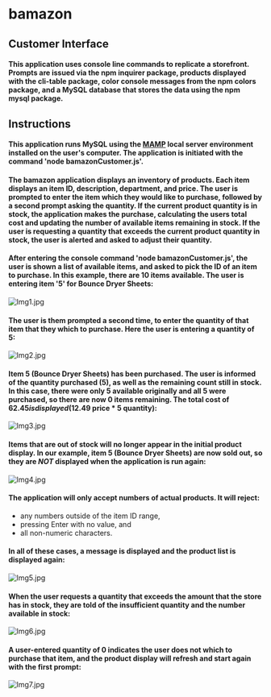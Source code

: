 # bamazon

## Customer Interface

#### This application uses console line commands to replicate a storefront. Prompts are issued via the npm inquirer package, products displayed with the cli-table package, color console messages from the npm colors package, and a MySQL database that stores the data using the npm mysql package.

## Instructions

#### This application runs MySQL using the [MAMP](https://www.mamp.info/en/downloads/) local server environment installed on the user's computer. The application is initiated with the command 'node bamazonCustomer.js'.

#### The bamazon application displays an inventory of products. Each item displays an item ID, description, department, and price. The user is prompted to enter the item which they would like to purchase, followed by a second prompt asking the quantity. If the current product quantity is in stock, the application makes the purchase, calculating the users total cost and updating the number of available items remaining in stock. If the user is requesting a quantity that exceeds the current product quantity in stock, the user is alerted and asked to adjust their quantity.

#### After entering the console command 'node bamazonCustomer.js', the user is shown a list of available items, and asked to pick the ID of an item to purchase. In this example, there are 10 items available. The user is entering item '5' for Bounce Dryer Sheets:

![Img1.jpg](./images/Img1.jpg)


#### The user is them prompted a second time, to enter the quantity of that item that they which to purchase. Here the user is entering a quantity of 5:
![Img2.jpg](/images/Img2.jpg)

#### Item 5 (Bounce Dryer Sheets) has been purchased. The user is informed of the quantity purchased (5), as well as the remaining count still in stock. In this case, there were only 5 available originally and all 5 were purchased, so there are now 0 items remaining. The total cost of $62.45 is displayed ($12.49 price * 5 quantity):
![Img3.jpg](/images/Img3.jpg)

#### Items that are out of stock will no longer appear in the initial product display. In our example, item 5 (Bounce Dryer Sheets) are now sold out, so they are *NOT* displayed when the application is run again:
![Img4.jpg](/images/Img4.jpg)

#### The application will only accept numbers of actual products. It will reject:
* any numbers outside of the item ID range,
* pressing Enter with no value, and
* all non-numeric characters.
#### In all of these cases, a message is displayed and the product list is displayed again:
![Img5.jpg](/images/Img5.jpg)

#### When the user requests a quantity that exceeds the amount that the store has in stock, they are told of the insufficient quantity and the number available in stock:
![Img6.jpg](/images/Img6.jpg)

#### A user-entered quantity of 0 indicates the user does not which to purchase that item, and the product display will refresh and start again with the first prompt:
![Img7.jpg](/images/Img7.jpg)